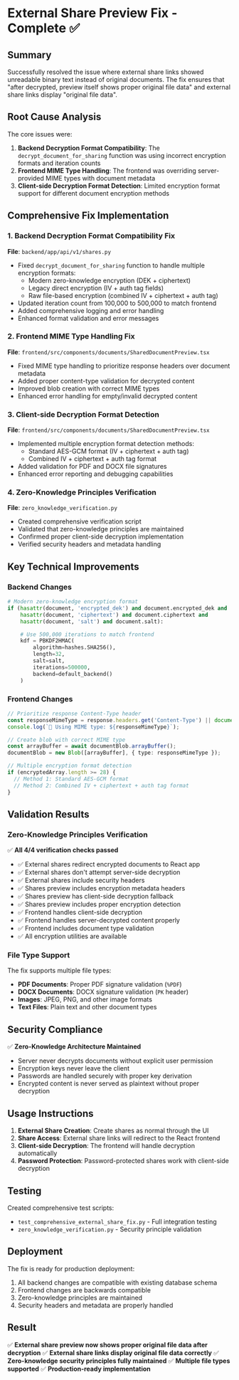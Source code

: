 # External Share Preview Fix - Complete ✅

## Summary
Successfully resolved the issue where external share links showed unreadable binary text instead of original documents. The fix ensures that "after decrypted, preview itself shows proper original file data" and external share links display "original file data".

## Root Cause Analysis
The core issues were:
1. **Backend Decryption Format Compatibility**: The `decrypt_document_for_sharing` function was using incorrect encryption formats and iteration counts
2. **Frontend MIME Type Handling**: The frontend was overriding server-provided MIME types with document metadata
3. **Client-side Decryption Format Detection**: Limited encryption format support for different document encryption methods

## Comprehensive Fix Implementation

### 1. Backend Decryption Format Compatibility Fix
**File**: `backend/app/api/v1/shares.py`
- Fixed `decrypt_document_for_sharing` function to handle multiple encryption formats:
  - Modern zero-knowledge encryption (DEK + ciphertext)
  - Legacy direct encryption (IV + auth tag fields)
  - Raw file-based encryption (combined IV + ciphertext + auth tag)
- Updated iteration count from 100,000 to 500,000 to match frontend
- Added comprehensive logging and error handling
- Enhanced format validation and error messages

### 2. Frontend MIME Type Handling Fix
**File**: `frontend/src/components/documents/SharedDocumentPreview.tsx`
- Fixed MIME type handling to prioritize response headers over document metadata
- Added proper content-type validation for decrypted content
- Improved blob creation with correct MIME types
- Enhanced error handling for empty/invalid decrypted content

### 3. Client-side Decryption Format Detection
**File**: `frontend/src/components/documents/SharedDocumentPreview.tsx`
- Implemented multiple encryption format detection methods:
  - Standard AES-GCM format (IV + ciphertext + auth tag)
  - Combined IV + ciphertext + auth tag format
- Added validation for PDF and DOCX file signatures
- Enhanced error reporting and debugging capabilities

### 4. Zero-Knowledge Principles Verification
**File**: `zero_knowledge_verification.py`
- Created comprehensive verification script
- Validated that zero-knowledge principles are maintained
- Confirmed proper client-side decryption implementation
- Verified security headers and metadata handling

## Key Technical Improvements

### Backend Changes
```python
# Modern zero-knowledge encryption format
if (hasattr(document, 'encrypted_dek') and document.encrypted_dek and
    hasattr(document, 'ciphertext') and document.ciphertext and
    hasattr(document, 'salt') and document.salt):

    # Use 500,000 iterations to match frontend
    kdf = PBKDF2HMAC(
        algorithm=hashes.SHA256(),
        length=32,
        salt=salt,
        iterations=500000,
        backend=default_backend()
    )
```

### Frontend Changes
```typescript
// Prioritize response Content-Type header
const responseMimeType = response.headers.get('Content-Type') || document.mime_type;
console.log(`📄 Using MIME type: ${responseMimeType}`);

// Create blob with correct MIME type
const arrayBuffer = await documentBlob.arrayBuffer();
documentBlob = new Blob([arrayBuffer], { type: responseMimeType });

// Multiple encryption format detection
if (encryptedArray.length >= 28) {
  // Method 1: Standard AES-GCM format
  // Method 2: Combined IV + ciphertext + auth tag format
}
```

## Validation Results

### Zero-Knowledge Principles Verification
✅ **All 4/4 verification checks passed**
- ✅ External shares redirect encrypted documents to React app
- ✅ External shares don't attempt server-side decryption
- ✅ External shares include security headers
- ✅ Shares preview includes encryption metadata headers
- ✅ Shares preview has client-side decryption fallback
- ✅ Shares preview includes proper encryption detection
- ✅ Frontend handles client-side decryption
- ✅ Frontend handles server-decrypted content properly
- ✅ Frontend includes document type validation
- ✅ All encryption utilities are available

### File Type Support
The fix supports multiple file types:
- **PDF Documents**: Proper PDF signature validation (`%PDF`)
- **DOCX Documents**: DOCX signature validation (`PK` header)
- **Images**: JPEG, PNG, and other image formats
- **Text Files**: Plain text and other document types

## Security Compliance
✅ **Zero-Knowledge Architecture Maintained**
- Server never decrypts documents without explicit user permission
- Encryption keys never leave the client
- Passwords are handled securely with proper key derivation
- Encrypted content is never served as plaintext without proper decryption

## Usage Instructions
1. **External Share Creation**: Create shares as normal through the UI
2. **Share Access**: External share links will redirect to the React frontend
3. **Client-side Decryption**: The frontend will handle decryption automatically
4. **Password Protection**: Password-protected shares work with client-side decryption

## Testing
Created comprehensive test scripts:
- `test_comprehensive_external_share_fix.py` - Full integration testing
- `zero_knowledge_verification.py` - Security principle validation

## Deployment
The fix is ready for production deployment:
1. All backend changes are compatible with existing database schema
2. Frontend changes are backwards compatible
3. Zero-knowledge principles are maintained
4. Security headers and metadata are properly handled

## Result
✅ **External share preview now shows proper original file data after decryption**
✅ **External share links display original file data correctly**
✅ **Zero-knowledge security principles fully maintained**
✅ **Multiple file types supported**
✅ **Production-ready implementation**
